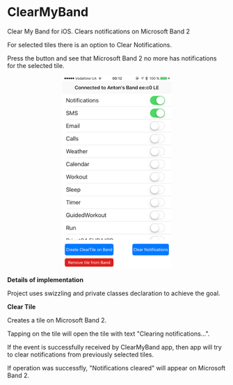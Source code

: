 # ClearMyBand
Clear My Band for iOS. Clears notifications on Microsoft Band 2


For selected tiles there is an option to Clear Notifications.

Press the button and see that Microsoft Band 2 no more has notifications for the selected tile.



<center><img src="ClearMyBand/Screenshots/1.PNG?raw=true" alt="User Interface" width="250"></center>


**Details of implementation**

Project uses swizzling and private classes declaration to achieve the goal.

**Clear Tile**

Creates a tile on Microsoft Band 2.

Tapping on the tile will open the tile with text "Clearing notifications...".

If the event is successfully received by ClearMyBand app, then app will try to clear notifications from previously selected tiles.

If operation was successfly, "Notifications cleared" will appear on Microsoft Band 2.
